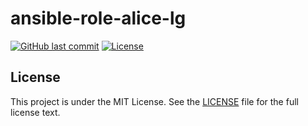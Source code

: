 # ansible-role-alice-lg

[![GitHub last commit](https://img.shields.io/github/last-commit/ursinn/ansible-role-alice-lg?logo=github&style=for-the-badge)](https://github.com/ursinn/ansible-role-alice-lg/commits)
[![License](https://img.shields.io/github/license/ursinn/ansible-role-alice-lg?style=for-the-badge)](https://github.com/ursinn/ansible-role-alice-lg/blob/main/LICENSE)

## License

This project is under the MIT License. See the [LICENSE](https://github.com/ursinn/ansible-role-alice-lg/blob/main/LICENSE) file for the full license text.
